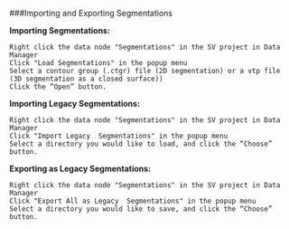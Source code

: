 ###Importing and Exporting Segmentations 

**Importing Segmentations:**

	Right click the data node "Segmentations" in the SV project in Data Manager
	Click "Load Segmentations" in the popup menu
	Select a contour group (.ctgr) file (2D segmentation) or a vtp file (3D segmentation as a closed surface))
	Click the “Open” button.

**Importing Legacy Segmentations:**

	Right click the data node "Segmentations" in the SV project in Data Manager
	Click "Import Legacy  Segmentations" in the popup menu
	Select a directory you would like to load, and click the “Choose” button.

**Exporting as Legacy Segmentations:**

	Right click the data node "Segmentations" in the SV project in Data Manager
	Click "Export All as Legacy  Segmentations" in the popup menu
	Select a directory you would like to save, and click the “Choose” button.

